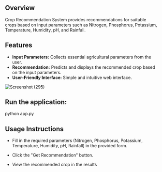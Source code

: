 ## Overview

Crop Recommendation System provides recommendations for suitable crops based on input parameters such as Nitrogen, Phosphorus, Potassium, Temperature, Humidity, pH, and Rainfall.

## Features

- **Input Parameters:** Collects essential agricultural parameters from the user.
- **Recommendation:** Predicts and displays the recommended crop based on the input parameters.
- **User-Friendly Interface:** Simple and intuitive web interface.

![Screenshot (295)](https://github.com/YugantGotmare/Crop_Recommendation_System/assets/101650315/2b882b14-1422-4452-99dd-aaca01d0179e)

## Run the application:
python app.py

## Usage Instructions

- Fill in the required parameters (Nitrogen, Phosphorus, Potassium, Temperature, Humidity, pH, Rainfall) in the provided form.

- Click the "Get Recommendation" button.

- View the recommended crop in the results
